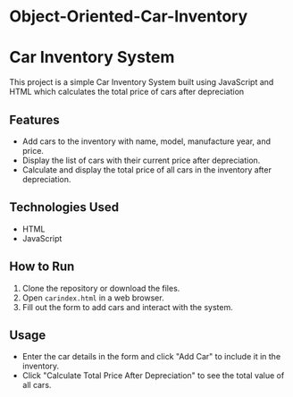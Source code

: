 # Object-Oriented-Car-Inventory
 
 # Car Inventory System

This project is a simple Car Inventory System built using JavaScript and HTML which calculates the total price of cars after depreciation

## Features
- Add cars to the inventory with name, model, manufacture year, and price.
- Display the list of cars with their current price after depreciation.
- Calculate and display the total price of all cars in the inventory after depreciation.

## Technologies Used
- HTML
- JavaScript

## How to Run
1. Clone the repository or download the files.
2. Open `carindex.html` in a web browser.
3. Fill out the form to add cars and interact with the system.

## Usage
- Enter the car details in the form and click "Add Car" to include it in the inventory.
- Click "Calculate Total Price After Depreciation" to see the total value of all cars.